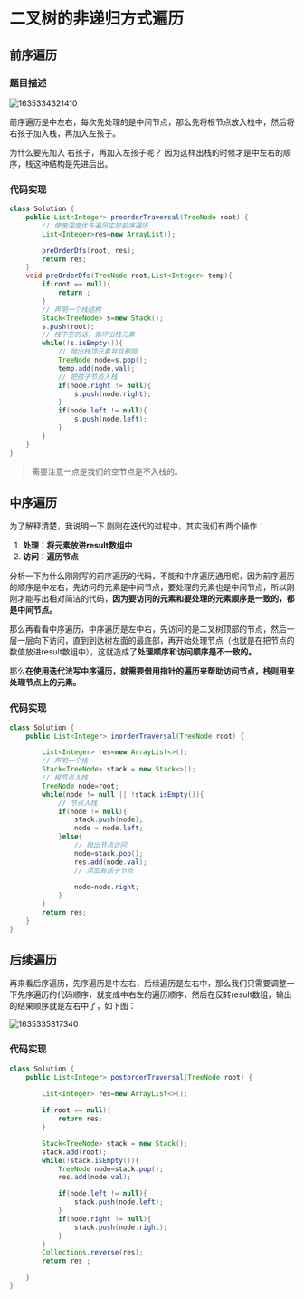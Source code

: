 # 二叉树的非递归方式遍历

## 前序遍历

### 题目描述

![1635334321410](https://tprzfbucket.oss-cn-beijing.aliyuncs.com/hadoop/202110/27/193201-12834.png)

前序遍历是中左右，每次先处理的是中间节点，那么先将根节点放入栈中，然后将右孩子加入栈，再加入左孩子。

为什么要先加入 右孩子，再加入左孩子呢？ 因为这样出栈的时候才是中左右的顺序，栈这种结构是先进后出。

### 代码实现

~~~ java
class Solution {
    public List<Integer> preorderTraversal(TreeNode root) {
        // 使用深度优先遍历实现前序遍历
        List<Integer>res=new ArrayList();

        preOrderDfs(root, res);
        return res;
    }
    void preOrderDfs(TreeNode root,List<Integer> temp){
        if(root == null){
            return ;
        }
        // 声明一个栈结构
        Stack<TreeNode> s=new Stack();
        s.push(root);
        // 栈不空的话，循环出栈元素
        while(!s.isEmpty()){
            // 抛出栈顶元素并且删除
            TreeNode node=s.pop();
            temp.add(node.val);
            // 把孩子节点入栈
            if(node.right != null){
                s.push(node.right);
            }
            if(node.left != null){
                s.push(node.left);
            }
        }
    }
}
~~~

> 需要注意一点是我们的空节点是不入栈的。

## 中序遍历

为了解释清楚，我说明一下 刚刚在迭代的过程中，其实我们有两个操作：

1. **处理：将元素放进result数组中**
2. **访问：遍历节点**

分析一下为什么刚刚写的前序遍历的代码，不能和中序遍历通用呢，因为前序遍历的顺序是中左右，先访问的元素是中间节点，要处理的元素也是中间节点，所以刚刚才能写出相对简洁的代码，**因为要访问的元素和要处理的元素顺序是一致的，都是中间节点。**

那么再看看中序遍历，中序遍历是左中右，先访问的是二叉树顶部的节点，然后一层一层向下访问，直到到达树左面的最底部，再开始处理节点（也就是在把节点的数值放进result数组中），这就造成了**处理顺序和访问顺序是不一致的。**

那么**在使用迭代法写中序遍历，就需要借用指针的遍历来帮助访问节点，栈则用来处理节点上的元素。**

### 代码实现

~~~ java
class Solution {
    public List<Integer> inorderTraversal(TreeNode root) {

        List<Integer> res=new ArrayList<>();
        // 声明一个栈
        Stack<TreeNode> stack = new Stack<>();
        // 根节点入栈
        TreeNode node=root;
        while(node != null || !stack.isEmpty()){
            // 节点入栈
            if(node != null){
                stack.push(node);
                node = node.left;
            }else{
                // 抛出节点访问
                node=stack.pop();
                res.add(node.val);
                // 添加有孩子节点
            
                node=node.right;
            }
        }
        return res;
    }
}

~~~

## 后续遍历

再来看后序遍历，先序遍历是中左右，后续遍历是左右中，那么我们只需要调整一下先序遍历的代码顺序，就变成中右左的遍历顺序，然后在反转result数组，输出的结果顺序就是左右中了，如下图：

![1635335817340](https://tprzfbucket.oss-cn-beijing.aliyuncs.com/hadoop/202110/27/195657-306439.png)

### 代码实现

~~~ java
class Solution {
    public List<Integer> postorderTraversal(TreeNode root) {
      
        List<Integer> res=new ArrayList<>();

        if(root == null){
            return res;
        }

        Stack<TreeNode> stack = new Stack();
        stack.add(root);
        while(!stack.isEmpty()){
            TreeNode node=stack.pop();
            res.add(node.val);

            if(node.left != null){
                stack.push(node.left);
            }
            if(node.right != null){
                stack.push(node.right);
            }
        }
        Collections.reverse(res);
        return res ;

    }
}
~~~

